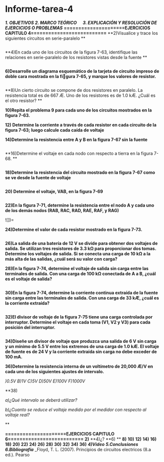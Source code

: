 # Informe-tarea-4
***1. OBJETIVOS***
***2. MARCO TEÓRICO*** 
![]()
![]()
![]()
![]()
***3. EXPLICACIÓN Y RESOLUCIÓN DE EJERCICIOS O PROBLEMAS***
**=====================EJERCICIOS CAPITULO 4==========================**
**2)Visualice y trace los siguientes circuitos en serie-paralelo **

![]()

**4)En cada uno de los circuitos de la figura 7-63, identifique las relaciones en serie-paralelo de los resistores vistas desde la fuente **

![]()

**6)Desarrolle un diagrama esquemático de la tarjeta de circuito impreso de doble cara mostrada en la figura 7-65, y marque los valores de resistor.**

![]()

**8)Un cierto circuito se compone de dos resistores en paralelo. La resistencia total es de 667 Æ. Uno de
los resistores es de 1.0 kÆ. ¿Cuál es el otro resistor? **



**10)Repita el problema 9 para cada uno de los circuitos mostrados en la figura 7-63.**


**12) Determine la corriente a través de cada resistor en cada circuito de la figura 7-63; luego calcule cada
caída de voltaje**

**14)Determine la resistencia entre A y B en la figura 7-67 sin la fuente**

![]()

**16)Determine el voltaje en cada nodo con respecto a tierra en la figura 7-68. **

![]()

**18)Determine la resistencia del circuito mostrado en la figura 7-67 como se ve desde la fuente de voltaje**

![]()

**20) Determine el voltaje, VAB, en la figura 7-69**

![]()

**22)En la figura 7-71, determine la resistencia entre el nodo A y cada uno de los demás nodos (RAB, RAC,
RAD, RAE, RAF, y RAG)**

![])=

**24)Determine el valor de cada resistor mostrado en la figura 7-73.**

![]()

**26)La salida de una batería de 12 V se divide para obtener dos voltajes de salida. Se utilizan tres resistores de 3.3 kΩ para proporcionar dos tomas. Determine los voltajes de salida. Si se conecta una carga
de 10 kΩ a la más alta de las salidas, ¿cuál será su valor con carga?**


**28)En la figura 7-74, determine el voltaje de salida sin carga entre las terminales de salida. Con una carga
de 100 kΩ conectada de A a B, ¿cuál es el voltaje de salida?**

![]()

**30)En la figura 7-74, determine la corriente continua extraída de la fuente sin carga entre las terminales de
salida. Con una carga de 33 kÆ, ¿cuál es la corriente extraída?**

![]()

**32)El divisor de voltaje de la figura 7-75 tiene una carga controlada por interruptor. Determine el voltaje
en cada toma (V1, V2 y V3) para cada posición del interruptor.**

![]()

**34)Diseñe un divisor de voltaje que produzca una salida de 6 V sin carga y un mínimo de 5.5 V entre los
extremos de una carga de 1.0 kÆ. El voltaje de fuente es de 24 V y la corriente extraída sin carga no
debe exceder de 100 mA.**

**36)Determine la resistencia interna de un voltímetro de 20,000 Æ/V en cada uno de los siguientes ajustes
de intervalo.**

*)0.5V          B)1V           C)5V         D)50V         E)100V          F)1000V*

**38)

*a)¿Qué intervalo se deberá utilizar?*

*b)¿Cuanto se reduce el voltaje medido por el medidor con respecto al voltaje real?*

**


**=====================EJERCICIOS CAPITULO 6==========================**
**2)**
**4)¿?
**6) **
**8)**
**10)**
**12)**
**14)**
**16)**
**18)**
**20)**
**22)**
**24)**
**26)**
**28)**
**30)**
**32)**
**34)**
**36)**
***4)Video***
***5.Conclusiones***
***6.Bibliografía***
_Floyd, T. L. (2007). Principios de circuitos electricos (8.a ed.). Pearso
